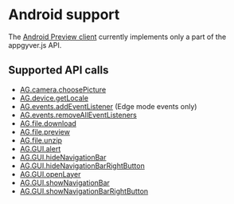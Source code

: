 # Android support

The [Android Preview client](https://play.google.com/store/apps/details?id=com.appgyver.android) currently implements only a part of the appgyver.js API.

## Supported API calls

* [AG.camera.choosePicture](../topics/camera/methods/choosePicture.md)
* [AG.device.getLocale](../topics/device/methods/getLocale.md)
* [AG.events.addEventListener](../topics/events/methods/addEventListener.md) (Edge mode events only)
* [AG.events.removeAllEventListeners](../topics/events/methods/removeAllEventListeners.md)
* [AG.file.download](../topics/file/methods/download.md)
* [AG.file.preview](../topics/file/methods/preview.md)
* [AG.file.unzip](../topics/file/methods/unzip.md)
* [AG.GUI.alert](../topics/GUI/methods/alert.md)
* [AG.GUI.hideNavigationBar](../topics/GUI/methods/hideNavigationBar.md)
* [AG.GUI.hideNavigationBarRightButton](../topics/GUI/methods/hideNavigationBarRightButton.md)
* [AG.GUI.openLayer](../topics/GUI/methods/openLayer.md)
* [AG.GUI.showNavigationBar](../topics/GUI/methods/showNavigationBar.md)
* [AG.GUI.showNavigationBarRightButton](../topics/GUI/methods/showNavigationBarRightButton.md)
